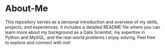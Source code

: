 # About-Me
This repository serves as a personal introduction and overview of my skills, projects, and experiences. It includes a detailed README file where you can learn more about my background as a Data Scientist, my expertise in Python and MySQL, and the real-world problems I enjoy solving. Feel free to explore and connect with me!

